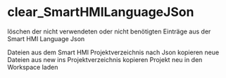 # clear_SmartHMILanguageJSon
löschen der nicht verwendeten oder nicht benötigten Einträge aus der Smart HMI Language Json

Dateien aus dem Smart HMI Projektverzeichnis nach Json kopieren
neue Dateien aus new ins Projektverzeichnis kopieren
Projekt neu in den Workspace laden
